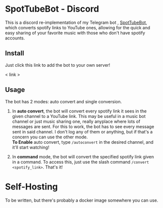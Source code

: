 # SpotTubeBot - Discord

This is a discord re-implementation of my Telegram bot , [SpotTubeBot](https://t.me/SpotTubeBot), which converts spotify links to YouTube ones, allowing for the quick and easy sharing of your favorite music with those who don't have spotify accounts.

## Install

Just click this link to add the bot to your own server!

< link >

## Usage

The bot has 2 modes: auto convert and single conversion.

1. In **auto convert**, the bot will convert every spotify link it sees in the given channel to a YouTube link. This may be useful in a music bot channel or just music sharing one, really anyplace where lots of messages are sent.
For this to work, the bot has to see every message sent in said channel. I don't log any of them or anything, but if that's a concern you can use the other mode.  
**To Enable** auto convert, type `/autoconvert` in the desired channel, and it'll start watching!  

2. In **command** mode, the bot will convert the specified spotify link given in a command. To access this, just use the slash command `/convert <spotify_link>`. That's it!

# Self-Hosting

To be written, but there's probably a docker image somewhere you can use. 
